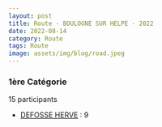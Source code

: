 ```yaml
---
layout: post
title: Route - BOULOGNE SUR HELPE - 2022
date: 2022-08-14
category: Route
tags: Route
image: assets/img/blog/road.jpeg
---
```


### 1ère Catégorie
15 participants
- [DEFOSSE HERVE](https://teamspecializedlille.github.io/coureurs/defosseherve) : 9
